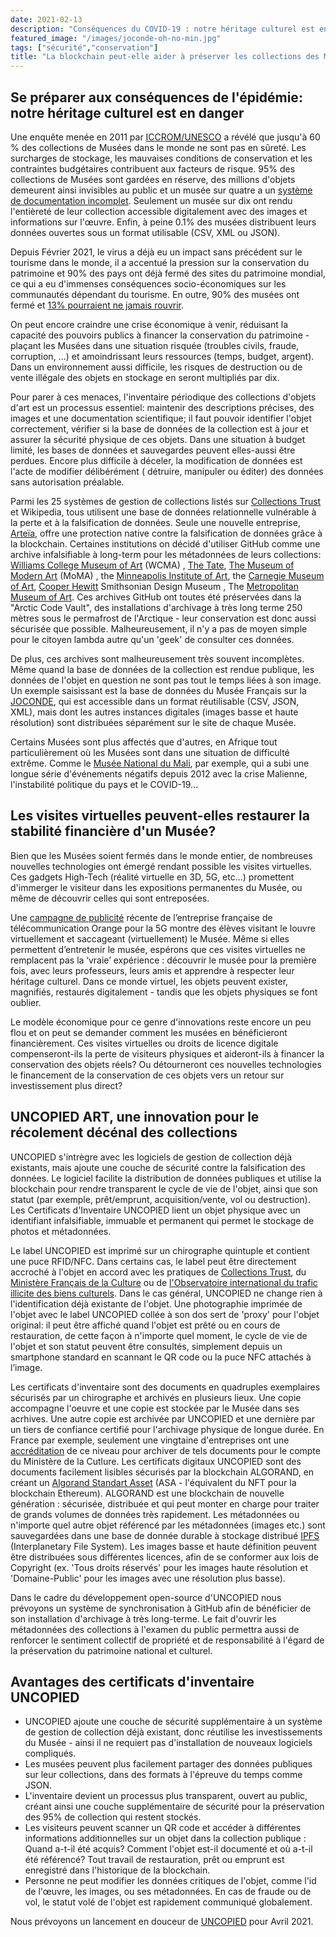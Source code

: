 ```yaml
---
date: 2021-02-13
description: "Conséquences du COVID-19 : notre héritage culturel est en danger"
featured_image: "/images/joconde-oh-no-min.jpg"
tags: ["sécurité","conservation"]
title: "La blockchain peut-elle aider à préserver les collections des Musées?"
---
```


## Se préparer aux conséquences de l'épidémie: notre héritage culturel est en danger

Une enquête menée en 2011 par [ICCROM/UNESCO](http://www.unesco.org/new/en/culture/themes/dynamic-content-single-view/news/stored_but_not_safe_museum_collections_are_at_risk_worldwid) a révélé que jusqu'à 60 % des collections de Musées dans le monde ne sont pas en sûreté. Les surcharges de stockage, les mauvaises conditions de conservation et les contraintes budgétaires contribuent aux facteurs de risque. 95% des collections de Musées sont gardées en réserve, des millions d'objets demeurent ainsi invisibles au public et un musée sur quatre a un [système de documentation incomplet](https://www.iccrom.org/section/preventive-conservation/re-org). Seulement un musée sur dix ont rendu l'entièreté de leur collection accessible digitalement avec des images et informations sur l'œuvre. Enfin, à peine 0.1% des musées distribuent leurs données ouvertes sous un format utilisable (CSV, XML ou JSON).


Depuis Février 2021, le virus a déjà eu un impact sans précédent sur le tourisme dans le monde, il a accentué la pression sur la conservation du patrimoine et 90% des pays ont déjà fermé des sites du patrimoine mondial, ce qui a eu d'immenses conséquences socio-économiques sur les communautés dépendant du tourisme. En outre, 90% des musées ont fermé et [13% pourraient ne jamais rouvrir](https://news.un.org/en/story/2020/05/1064362).


On peut encore craindre une crise économique à venir, réduisant la capacité des pouvoirs publics à financer la conservation du patrimoine - plaçant les Musées dans une situation risquée (troubles civils, fraude, corruption, ...) et amoindrissant leurs ressources (temps, budget, argent). Dans un environnement aussi difficile, les risques de destruction ou de vente illégale des objets en stockage en seront multipliés par dix.


Pour parer à ces menaces, l'inventaire périodique des collections d'objets d'art est un processus essentiel: maintenir des descriptions précises, des images et une documentation scientifique; il faut pouvoir identifier l'objet correctement, vérifier si la base de données de la collection est à jour et assurer la sécurité physique de ces objets. Dans une situation à budget limité, les bases de données et sauvegardes peuvent elles-aussi être perdues. Encore plus difficile à déceler, la modification de données est l'acte de modifier délibérément ( détruire, manipuler ou éditer) des données sans autorisation préalable.


Parmi les 25 systèmes de gestion de collections listés sur [Collections Trust](https://collectionstrust.org.uk/software/) et Wikipedia, tous utilisent une base de données relationnelle vulnérable à la perte et à la falsification de données.  Seule une nouvelle entreprise, [Arteïa](https://www.journaldeleconomie.fr/Olivier-Marian-Arteia-%E2%80%89Une-solution-de-catalogage-et-de-gestion-des-collections-d-oeuvres-d-art-pour-les_a7249.html), offre une protection native contre la falsification de données grâce à la blockchain. Certaines institutions on décidé d'utiliser GitHub comme une archive infalsifiable à long-term pour les métadonnées de leurs collections: [Williams College Museum of Art](https://github.com/wcmaart/collection) (WCMA) , [The Tate](https://github.com/tategallery/collection),  [The Museum of Modern Art](https://github.com/MuseumofModernArt/collection) (MoMA) , the [Minneapolis Institute of Art](https://github.com/artsmia/collection), the [Carnegie Museum of Art](https://github.com/cmoa/collection), [Cooper Hewitt](https://github.com/cooperhewitt/collection) Smithsonian Design Museum , The [Metropolitan Museum of Art](https://github.com/metmuseum/openaccess). Ces archives GitHub ont toutes été préservées dans la "Arctic Code Vault", des installations d'archivage à très long terme 250 mètres sous le permafrost de l'Arctique - leur conservation est donc aussi sécurisée que possible. Malheureusement, il n'y a pas de moyen simple pour le citoyen lambda autre qu'un 'geek' de consulter ces données.


De plus, ces archives sont malheureusement très souvent incomplètes. Même quand la base de données de la collection est rendue publique, les données de l'objet en question ne sont pas tout le temps liées à son image. Un exemple saisissant est la base de données du Musée Français sur la [JOCONDE](https://data.culture.gouv.fr/explore/dataset/base-joconde-extrait/export/), qui est accessible dans un format réutilisable (CSV, JSON, XML), mais dont les autres instances digitales (images basse et haute résolution) sont distribuées séparément sur le site de chaque Musée.

Certains Musées sont plus affectés que d'autres, en Afrique tout particulièrement où les Musées sont dans une situation de difficulté extrême. Comme le [Musée National du Mali](https://musee-national-mali.org/), par exemple, qui a subi une longue série d'événements négatifs depuis 2012 avec la crise Malienne, l'instabilité politique du pays et le COVID-19...

## Les visites virtuelles peuvent-elles restaurer la stabilité financière d'un Musée?

Bien que les Musées soient fermés dans le monde entier, de nombreuses nouvelles technologies ont émergé rendant possible les visites virtuelles. Ces gadgets High-Tech (réalité virtuelle en 3D, 5G, etc...) promettent d'immerger le visiteur dans les expositions permanentes du Musée, ou même de découvrir celles qui sont entreposées.


Une [campagne de publicité](https://www.universfreebox.com/article/60345/orange-devoile-sa-nouvelle-publicite-pour-la-5g-et-ses-promesses-d-innovation) récente de l’entreprise française de télécommunication Orange pour la 5G montre des élèves visitant le louvre virtuellement et saccageant (virtuellement) le Musée. Même si elles permettent d’entretenir le musée, espérons que ces visites virtuelles ne remplacent pas la ‘vraie’ expérience : découvrir le musée pour la première fois, avec leurs professeurs, leurs amis et apprendre à respecter leur héritage culturel. Dans ce monde virtuel, les objets peuvent exister, magnifiés, restaurés digitalement - tandis que les objets physiques se font oublier.


Le modèle économique pour ce genre d'innovations reste encore un peu flou et on peut se demander comment les musées en bénéficieront financièrement. Ces visites virtuelles ou droits de licence digitale compenseront-ils la perte de visiteurs physiques et aideront-ils à financer la conservation des objets réels? Ou détourneront ces nouvelles technologies le financement de la conservation de ces objets vers un retour sur investissement plus direct?


## UNCOPIED ART, une innovation pour le récolement décénal des collections

UNCOPIED s'intrègre avec les logiciels de gestion de collection déjà existants, mais ajoute une couche de sécurité contre la falsification des données. Le logiciel facilite la distribution de données publiques et utilise la blockchain pour rendre transparent le cycle de vie de l'objet, ainsi que son statut (par exemple, prêt/emprunt, acquisition/vente, vol ou destruction). Les Certificats d'Inventaire UNCOPIED lient un objet physique avec un identifiant infalsifiable, immuable et permanent qui permet le stockage de photos et métadonnées.


Le label UNCOPIED est imprimé sur un chirographe quintuple et contient une puce RFID/NFC. Dans certains cas, le label peut être directement accroché à l'objet en accord avec les pratiques de [Collections Trust](https://collectionstrust.org.uk/resource/labelling-and-marking-museum-objects-booklet/), du [Ministère Français de la Culture](https://www.culture.gouv.fr/Media/Thematiques/Circulation-des-biens-culturels/Files/Ressources-doc-Guides-et-procedures/Guide-Marquage-des-collections-publiques-MCC-2008) ou de [l'Observatoire international du trafic illicite des biens culturels](https://www.obs-traffic.museum/fr). Dans le cas général, UNCOPIED ne change rien à l'identification déjà existante de l'objet. Une photographie imprimée de l'objet avec le label UNCOPIED collée à son dos sert de 'proxy' pour l'objet original: il peut être affiché quand l'objet est prêté ou en cours de restauration, de cette façon à n'importe quel moment, le cycle de vie de l'objet et son statut peuvent être consultés, simplement depuis un smartphone standard en scannant le QR code ou la puce NFC attachés à l’image.



Les certificats d'inventaire sont des documents en quadruples exemplaires sécurisés par un chirographe et archivés en plusieurs lieux. Une copie accompagne l'oeuvre et une copie est stockée par le Musée dans ses acrhives. Une autre copie est archivée par UNCOPIED et une dernière par un tiers de confiance certifié pour l'archivage physique de longue durée. En France par exemple, seulement une vingtaine d'entreprises ont une [accréditation](https://francearchives.fr/fr/article/26287437) de ce niveau pour archiver de tels documents pour le compte du Ministère de la Cutlure.
Les certificats digitaux UNCOPIED sont des documents facilement lisibles sécurisés par la blockchain ALGORAND, en créant un [Algorand Standart Asset](https://medium.com/algorand/algorand-standard-assets-efda8afcfc0a) (ASA - l'équivalent du NFT pour la blockchain Ethereum). ALGORAND est une blockchain de nouvelle génération : sécurisée, distribuée et qui peut monter en charge pour traiter de grands volumes de données très rapidement.
Les métadonnées ou n'importe quel autre objet référencé par les métadonnées (images etc.) sont sauvegardées dans une base de donnée durable à stockage distribué [IPFS](https://ipfs.io/) (Interplanetary File System). Les images basse et haute définition peuvent être distribuées sous différentes licences, afin de se conformer aux lois de Copyright (ex. 'Tous droits réservés' pour les images haute résolution et 'Domaine-Public' pour les images avec une résolution plus basse).

Dans le cadre du développement open-source d'UNCOPIED nous prévoyons un système de synchronisation à GitHub afin de bénéficier de son installation d'archivage à très long-terme. Le fait d'ouvrir les métadonnées des collections à l'examen du public permettra aussi de renforcer le sentiment collectif de propriété et de responsabilité à l'égard de la préservation du patrimoine national et culturel.

## Avantages des certificats d'inventaire UNCOPIED
-    UNCOPIED ajoute une couche de sécurité supplémentaire à un système de gestion de collection déjà existant, donc réutilise les investissements du Musée - ainsi il ne requiert pas d'installation de nouveaux logiciels compliqués.
-    Les musées peuvent plus facilement partager des données publiques sur leur collections, dans des formats à l'épreuve du temps comme JSON.
-    L'inventaire devient un processus plus transparent, ouvert au public, créant ainsi une couche supplémentaire de sécurité pour la préservation des 95% de collection qui restent stockés.
-    Les visiteurs peuvent scanner un QR code et accéder à différentes informations additionnelles sur un objet dans la collection publique : Quand a-t-il été acquis? Comment l'objet est-il documenté et où a-t-il été référencé? Tout travail de restauration, prêt ou emprunt est enregistré dans l'historique de la blockchain.
-    Personne ne peut modifier les données critiques de l'objet, comme l'id de l'œuvre, les images, ou ses métadonnées. En cas de fraude ou de vol, le statut volé de l'objet est rapidement communiqué globalement.


Nous prévoyons un lancement en douceur de [UNCOPIED](https://uncopied.org/) pour Avril 2021.